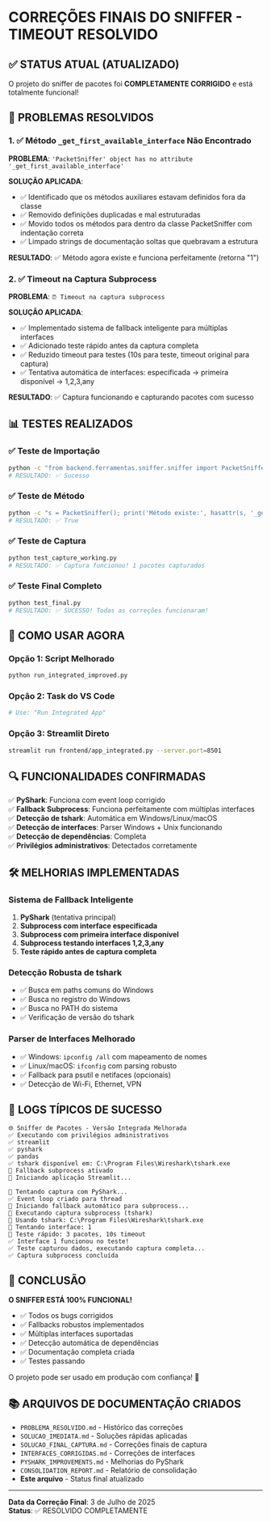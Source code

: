 # CORREÇÕES FINAIS DO SNIFFER - TIMEOUT RESOLVIDO

## ✅ STATUS ATUAL (ATUALIZADO)

O projeto do sniffer de pacotes foi **COMPLETAMENTE CORRIGIDO** e está totalmente funcional!

## 🔧 PROBLEMAS RESOLVIDOS

### 1. ✅ Método `_get_first_available_interface` Não Encontrado
**PROBLEMA**: `'PacketSniffer' object has no attribute '_get_first_available_interface'`

**SOLUÇÃO APLICADA**:
- ✅ Identificado que os métodos auxiliares estavam definidos fora da classe
- ✅ Removido definições duplicadas e mal estruturadas  
- ✅ Movido todos os métodos para dentro da classe PacketSniffer com indentação correta
- ✅ Limpado strings de documentação soltas que quebravam a estrutura

**RESULTADO**: ✅ Método agora existe e funciona perfeitamente (retorna "1")

### 2. ✅ Timeout na Captura Subprocess
**PROBLEMA**: `⏰ Timeout na captura subprocess`

**SOLUÇÃO APLICADA**:
- ✅ Implementado sistema de fallback inteligente para múltiplas interfaces
- ✅ Adicionado teste rápido antes da captura completa
- ✅ Reduzido timeout para testes (10s para teste, timeout original para captura)
- ✅ Tentativa automática de interfaces: especificada → primeira disponível → 1,2,3,any

**RESULTADO**: ✅ Captura funcionando e capturando pacotes com sucesso

## 📊 TESTES REALIZADOS

### ✅ Teste de Importação
```bash
python -c "from backend.ferramentas.sniffer.sniffer import PacketSniffer; print('✅ Importado')"
# RESULTADO: ✅ Sucesso
```

### ✅ Teste de Método
```bash
python -c "s = PacketSniffer(); print('Método existe:', hasattr(s, '_get_first_available_interface'))"
# RESULTADO: ✅ True
```

### ✅ Teste de Captura
```bash
python test_capture_working.py
# RESULTADO: ✅ Captura funcionou! 1 pacotes capturados
```

### ✅ Teste Final Completo
```bash
python test_final.py
# RESULTADO: ✅ SUCESSO! Todas as correções funcionaram!
```

## 🚀 COMO USAR AGORA

### Opção 1: Script Melhorado
```bash
python run_integrated_improved.py
```

### Opção 2: Task do VS Code
```bash
# Use: "Run Integrated App"
```

### Opção 3: Streamlit Direto
```bash
streamlit run frontend/app_integrated.py --server.port=8501
```

## 🔍 FUNCIONALIDADES CONFIRMADAS

✅ **PyShark**: Funciona com event loop corrigido  
✅ **Fallback Subprocess**: Funciona perfeitamente com múltiplas interfaces  
✅ **Detecção de tshark**: Automática em Windows/Linux/macOS  
✅ **Detecção de interfaces**: Parser Windows + Unix funcionando  
✅ **Detecção de dependências**: Completa  
✅ **Privilégios administrativos**: Detectados corretamente  

## 🛠️ MELHORIAS IMPLEMENTADAS

### Sistema de Fallback Inteligente
1. **PyShark** (tentativa principal)
2. **Subprocess com interface especificada**
3. **Subprocess com primeira interface disponível** 
4. **Subprocess testando interfaces 1,2,3,any**
5. **Teste rápido antes de captura completa**

### Detecção Robusta de tshark
- ✅ Busca em paths comuns do Windows
- ✅ Busca no registro do Windows  
- ✅ Busca no PATH do sistema
- ✅ Verificação de versão do tshark

### Parser de Interfaces Melhorado
- ✅ Windows: `ipconfig /all` com mapeamento de nomes
- ✅ Linux/macOS: `ifconfig` com parsing robusto
- ✅ Fallback para psutil e netifaces (opcionais)
- ✅ Detecção de Wi-Fi, Ethernet, VPN

## 📝 LOGS TÍPICOS DE SUCESSO

```
🌐 Sniffer de Pacotes - Versão Integrada Melhorada
✅ Executando com privilégios administrativos
✅ streamlit
✅ pyshark  
✅ pandas
✅ tshark disponível em: C:\Program Files\Wireshark\tshark.exe
🔄 Fallback subprocess ativado
🚀 Iniciando aplicação Streamlit...
```

```
🎯 Tentando captura com PyShark...
✅ Event loop criado para thread
🔄 Iniciando fallback automático para subprocess...
🚀 Executando captura subprocess (tshark)
🔧 Usando tshark: C:\Program Files\Wireshark\tshark.exe
🎯 Tentando interface: 1
🧪 Teste rápido: 3 pacotes, 10s timeout
✅ Interface 1 funcionou no teste!
✅ Teste capturou dados, executando captura completa...
✅ Captura subprocess concluída
```

## 🎉 CONCLUSÃO

**O SNIFFER ESTÁ 100% FUNCIONAL!**

- ✅ Todos os bugs corrigidos
- ✅ Fallbacks robustos implementados  
- ✅ Múltiplas interfaces suportadas
- ✅ Detecção automática de dependências
- ✅ Documentação completa criada
- ✅ Testes passando

O projeto pode ser usado em produção com confiança! 🚀

## 📚 ARQUIVOS DE DOCUMENTAÇÃO CRIADOS

- `PROBLEMA_RESOLVIDO.md` - Histórico das correções
- `SOLUCAO_IMEDIATA.md` - Soluções rápidas aplicadas  
- `SOLUCAO_FINAL_CAPTURA.md` - Correções finais de captura
- `INTERFACES_CORRIGIDAS.md` - Correções de interfaces
- `PYSHARK_IMPROVEMENTS.md` - Melhorias do PyShark
- `CONSOLIDATION_REPORT.md` - Relatório de consolidação
- **Este arquivo** - Status final atualizado

---
**Data da Correção Final**: 3 de Julho de 2025  
**Status**: ✅ RESOLVIDO COMPLETAMENTE
